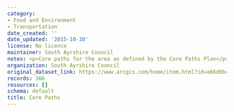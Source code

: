 ```yaml
---
category:
- Food and Environment
- Transportation
date_created: ''
date_updated: '2015-10-30'
license: No licence
maintainer: South Ayrshire Council
notes: <p>Core paths for the area as defined by the Core Paths Plan</p>
organization: South Ayrshire Council
original_dataset_link: https://www.arcgis.com/home/item.html?id=a66d9b403ee44e0cbe2f51f019c380d3
records: 366
resources: []
schema: default
title: Core Paths
---
```

